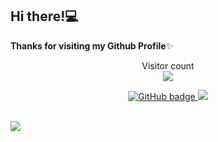 ## Hi there!💻

**Thanks  for visiting my Github Profile**✨ 
</br>
<p align="center"> 
  Visitor count<br>
  <img src="https://profile-counter.glitch.me/nayeemdev/count.svg" />
</p>

<p align="center">
  <a href="https://github.com/nayeemdev?tab=followers">
    <img src="https://img.shields.io/github/followers/nayeemdev?label=Followers&logo=GitHub&style=for-the-badge" alt="GitHub badge" />
  </a>
  <a href="http://twitter.com/nayeemdev">
    <img src="https://img.shields.io/twitter/follow/nayeemdev?label=Twitter&logo=twitter&style=for-the-badge" />
  </a>
</p>
</br>
<img src="https://github-readme-stats.vercel.app/api?username=nayeemdev&&show_icons=true&title_color=ffffff&icon_color=bb2acf&text_color=daf7dc&bg_color=151515"> 
